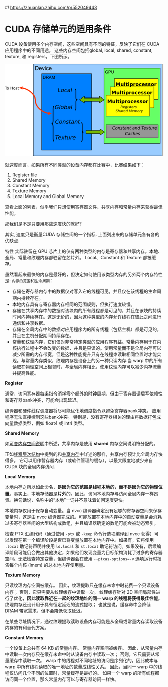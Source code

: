 #! https://zhuanlan.zhihu.com/p/552049443
# CUDA 存储单元的适用条件

CUDA 设备使用多个内存空间，这些空间具有不同的特征，反映了它们在 CUDA 应用程序中的不同用途。 这些内存空间包括global, local, shared, constant, texture, 和 registers，下图所示。

![](memory-spaces-on-cuda-device.png)

就速度而言，如果所有不同类型的设备内存都在比赛中，比赛结果如下：

1. Register file
2. Shared Memory
3. Constant Memory
4. Texture Memory
5. Local Memory and Global Memory

查看上面的列表，似乎我们只想使用寄存器文件、共享内存和常量内存来获得最佳性能。 

那我们是不是只要用那些速度快的就好?

其实, 速度只是衡量CUDA 存储空间的一个指标. 上面列出来的存储单元各有各的优缺点.

特性
实际驻留在 GPU 芯片上的仅有两种类型的内存是寄存器和共享内存。本地、全局、常量和纹理内存都驻留在芯片外。 Local、Constant 和 Texture 都被缓存。

虽然看起来最快的内存是最好的，但决定如何使用该类型内存的另外两个内存特性是: `内存的范围`和`生命周期`：

* 存储在寄存器内存中的数据仅对写入它的线程可见，并且仅在该线程的生命周期内持续存在。
* 本地内存具有与寄存器内存相同的范围规则，但执行速度较慢。
* 存储在共享内存中的数据对该块内的所有线程都是可见的，并且在该块的持续时间内持续存在。这是无价的，因为这种类型的内存允许线程在彼此之间进行通信和共享数据。
* 存储在全局内存中的数据对应用程序内的所有线程（包括主机）都是可见的，并且在主机分配期间持续存在。
* 常量和纹理内存，它们仅对非常特定类型的应用程序有益。常量内存用于在内核执行过程中不会改变的数据，并且是只读的。使用常量而不是全局内存可以减少所需的内存带宽，但是这种性能提升只有在线程束读取相同位置时才能实现。与常量内存类似，纹理内存是设备上的另一种只读内存.当 warp 中的所有读取在物理空间上相邻时，与全局内存相比，使用纹理内存可以减少内存流量并提高性能。

**Register**

通常，访问寄存器每条指令消耗零个额外的时钟周期，但由于寄存器读后写依赖性和寄存器bank冲突，可能会出现延迟。

编译器和硬件线程调度器将尽可能优化地调度指令以避免寄存器bank冲突。 应用程序无法直接控制这些bank冲突。 特别是，没有寄存器相关的理由将数据打包成向量数据类型，例如 float4 或 int4 类型。

**Shared Memory**

如[可变内存空间说明](https://docs.nvidia.com/cuda/cuda-c-programming-guide/index.html#variable-memory-space-specifiers)中所述，共享内存是使用 __shared__ 内存空间说明符分配的。

正如[线程层次结构](https://docs.nvidia.com/cuda/cuda-c-programming-guide/index.html#thread-hierarchy)中提到的和[共享内存](https://docs.nvidia.com/cuda/cuda-c-programming-guide/index.html#shared-memory)中详述的那样，共享内存预计比全局内存快得多。 它可以用作暂存器内存（或软件管理的缓存），以最大限度地减少来自 CUDA 块的全局内存访问.

**Local Memory**

本地内存之所以如此命名，**是因为它的范围是线程本地的，而不是因为它的物理位置**。事实上，本地存储器是**片外**的。因此，访问本地内存与访问全局内存一样昂贵。换句话说，名称中的“本地”一词并不意味着访问速度更快。

本地内存仅用于保存自动变量。当 nvcc 编译器确定没有足够的寄存器空间来保存变量时，这是由 nvcc 编译器完成的。可能放置在本地内存中的自动变量是会消耗过多寄存器空间的大型结构或数组，并且编译器确定的数组可能会被动态索引。

检查 PTX 汇编代码（通过使用 `-ptx` 或 `-keep` 命令行选项编译到 nvcc 获得）可以发现在第一个编译阶段是否已将变量放置在本地内存中。如果有，它将使用 `.local` 助记符声明并使用 `ld.local` 和 `st.local` 助记符访问。如果没有，后续编译阶段可能仍会做出其他决定，如果他们发现变量为目标架构消耗了过多的寄存器空间。无法检查特定变量，但编译器会在使用 `--ptxas-options=-v` 选项运行时报告每个内核 (lmem) 的总本地内存使用量。

**Texture Memory**

只读纹理内存空间被缓存。 因此，纹理提取只在缓存未命中时花费一个只读设备内存； 否则，它只需要从纹理缓存中读取一次。 纹理缓存针对 2D 空间局部性进行了优化，**因此读取靠近在一起的纹理地址的同一 warp 的线程将获得最佳性能**。 纹理内存还设计用于具有恒定延迟的流式提取； 也就是说，缓存命中会降低 DRAM 带宽需求，但不会降低获取延迟。

在某些寻址情况下，通过纹理提取读取设备内存可能是从全局或常量内存读取设备内存的有利替代方案。

**Constant Memory**

一个设备上总共有 64 KB 的常量内存。 常量内存空间被缓存。 因此，从常量内存中读取一次内存只在缓存未命中时从设备内存中读取一次； 否则，它只需要从常量缓存中读取一次。 warp 中的线程对不同地址的访问是序列化的，因此成本与 warp 中所有线程读取的唯一地址的数量成线性关系。 因此，当同一 warp 中的线程仅访问几个不同的位置时，常量缓存是最好的。 如果一个 warp 的所有线程都访问同一个位置，那么常量内存可以与寄存器访问一样快。
